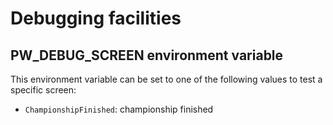 # Debugging facilities

## PW_DEBUG_SCREEN environment variable

This environment variable can be set to one of the following values to test a
specific screen:

- `ChampionshipFinished`: championship finished
